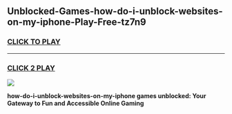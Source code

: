 
## Unblocked-Games-how-do-i-unblock-websites-on-my-iphone-Play-Free-tz7n9
<h3>
<a href="https://premium76.site?title=how-do-i-unblock-websites-on-my-iphone&ref=10A">CLICK TO PLAY</a></h3>
<hr>

<h3>
<a href="https://premium76.site?title=how-do-i-unblock-websites-on-my-iphone&ref=10A">CLICK 2 PLAY</a>
  
</h3>

<a href="https://premium76.site?title=how-do-i-unblock-websites-on-my-iphone&ref=10A"><img src="https://clearcache.store/games.png"></a>


**how-do-i-unblock-websites-on-my-iphone games unblocked: Your Gateway to Fun and Accessible Online Gaming**
